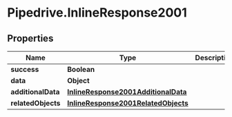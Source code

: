 # Pipedrive.InlineResponse2001

## Properties

Name | Type | Description | Notes
------------ | ------------- | ------------- | -------------
**success** | **Boolean** |  | [optional] 
**data** | **Object** |  | [optional] 
**additionalData** | [**InlineResponse2001AdditionalData**](InlineResponse2001AdditionalData.md) |  | [optional] 
**relatedObjects** | [**InlineResponse2001RelatedObjects**](InlineResponse2001RelatedObjects.md) |  | [optional] 


